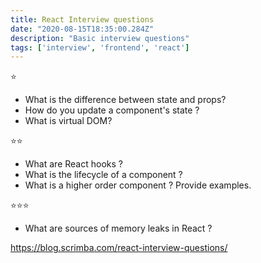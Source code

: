 ```yaml
---
title: React Interview questions
date: "2020-08-15T18:35:00.284Z"
description: "Basic interview questions"
tags: ['interview', 'frontend', 'react']
---
```


⭐

- What is the difference between state and props?
- How do you update a component's state ?
- What is virtual DOM?

⭐⭐

- What are React hooks ?
- What is the lifecycle of a component ?
- What is a higher order component ? Provide examples.

⭐⭐⭐

- What are sources of memory leaks in React ?

https://blog.scrimba.com/react-interview-questions/
